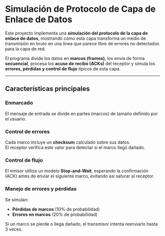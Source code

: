 # Simulación de Protocolo de Capa de Enlace de Datos

Este proyecto implementa una **simulación del protocolo de la capa de enlace de datos**, mostrando cómo esta capa transforma un medio de transmisión en bruto en una línea que parece libre de errores no detectados para la capa de red.

El programa divide los datos en **marcos (frames)**, los envía de forma **secuencial**, procesa los **acuse de recibo (ACKs)** del receptor y simula los **errores, pérdidas y control de flujo** típicos de esta capa.

---

## Características principales

### Enmarcado
El mensaje de entrada se divide en partes (marcos) de tamaño definido por el usuario.

### Control de errores
Cada marco incluye un **checksum** calculado sobre sus datos.  
El receptor verifica este valor para detectar si el marco llegó dañado.

### Control de flujo
El emisor utiliza un modelo **Stop-and-Wait**, esperando la confirmación (ACK) antes de enviar el siguiente marco, evitando así saturar al receptor.

### Manejo de errores y pérdidas
Se simulan:
- **Pérdidas de marcos** (10% de probabilidad)
- **Errores en marcos** (20% de probabilidad)
  
Si un marco se pierde o llega dañado, el transmisor intenta reenviarlo hasta 3 veces.
